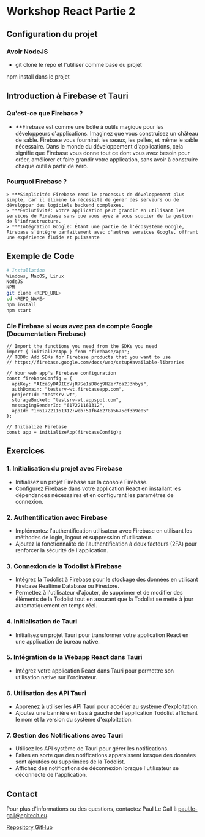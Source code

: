 # Workshop React Partie 2

## Configuration du projet

### Avoir NodeJS

* git clone le repo et l'utiliser comme base du projet

npm install dans le projet

## Introduction à Firebase et Tauri

### Qu'est-ce que Firebase ?

- **Firebase est comme une boîte à outils magique pour les développeurs d'applications. Imaginez que vous construisez un château de sable. Firebase vous fournirait les seaux, les pelles, et même le sable nécessaire. Dans le monde du développement d'applications, cela signifie que Firebase vous donne tout ce dont vous avez besoin pour créer, améliorer et faire grandir votre application, sans avoir à construire chaque outil à partir de zéro.

### Pourquoi Firebase ?

    > ***Simplicité: Firebase rend le processus de développement plus simple, car il élimine la nécessité de gérer des serveurs ou de développer des logiciels backend complexes.
    > ***Évolutivité: Votre application peut grandir en utilisant les services de Firebase sans que vous ayez à vous soucier de la gestion de l'infrastructure.
    > ***Intégration Google: Étant une partie de l'écosystème Google, Firebase s'intègre parfaitement avec d'autres services Google, offrant une expérience fluide et puissante

## Exemple de Code

```bash
# Installation
Windows, MacOS, Linux
NodeJS
NPM
git clone <REPO_URL>
cd <REPO_NAME>
npm install
npm start
```

### Cle Firebase si vous avez pas de compte Google (Documentation Firebase)
```
// Import the functions you need from the SDKs you need
import { initializeApp } from "firebase/app";
// TODO: Add SDKs for Firebase products that you want to use
// https://firebase.google.com/docs/web/setup#available-libraries

// Your web app's Firebase configuration
const firebaseConfig = {
  apiKey: "AIzaSyDA9IEoVjR7Se1sD8cg9HZer7oa2J3hbys",
  authDomain: "testsrv-wt.firebaseapp.com",
  projectId: "testsrv-wt",
  storageBucket: "testsrv-wt.appspot.com",
  messagingSenderId: "617221161312",
  appId: "1:617221161312:web:51f646278a5675cf3b9e05"
};

// Initialize Firebase
const app = initializeApp(firebaseConfig);
```

## Exercices

### 1. Initialisation du projet avec Firebase

- Initialisez un projet Firebase sur la console Firebase.
- Configurez Firebase dans votre application React en installant les dépendances nécessaires et en configurant les paramètres de connexion.

### 2. Authentification avec Firebase

- Implémentez l'authentification utilisateur avec Firebase en utilisant les méthodes de login, logout et suppression d'utilisateur.
- Ajoutez la fonctionnalité de l'authentification à deux facteurs (2FA) pour renforcer la sécurité de l'application.

### 3. Connexion de la Todolist à Firebase

- Intégrez la Todolist à Firebase pour le stockage des données en utilisant Firebase Realtime Database ou Firestore.
- Permettez à l'utilisateur d'ajouter, de supprimer et de modifier des éléments de la Todolist tout en assurant que la Todolist se mette à jour automatiquement en temps réel.

### 4. Initialisation de Tauri

- Initialisez un projet Tauri pour transformer votre application React en une application de bureau native.

### 5. Intégration de la Webapp React dans Tauri

- Intégrez votre application React dans Tauri pour permettre son utilisation native sur l'ordinateur.

### 6. Utilisation des API Tauri

- Apprenez à utiliser les API Tauri pour accéder au système d'exploitation.
- Ajoutez une bannière en bas à gauche de l'application Todolist affichant le nom et la version du système d'exploitation.

### 7. Gestion des Notifications avec Tauri

- Utilisez les API système de Tauri pour gérer les notifications.
- Faites en sorte que des notifications apparaissent lorsque des données sont ajoutées ou supprimées de la Todolist.
- Affichez des notifications de déconnexion lorsque l'utilisateur se déconnecte de l'application.


## Contact

Pour plus d'informations ou des questions, contactez Paul Le Gall à paul.le-gall@epitech.eu.

[Repository GitHub](https://www.github.com/luapp)
